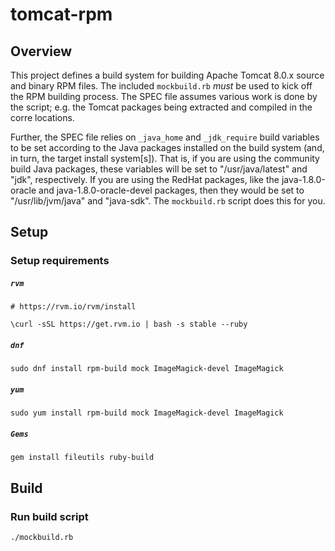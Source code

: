 # tomcat-rpm

## Overview

This project defines a build system for building Apache Tomcat 8.0.x
source and binary RPM files. The included `mockbuild.rb` *must* be used to kick off
the RPM building process. The SPEC file assumes various work is done by the
script; e.g. the Tomcat packages being extracted and compiled in the corre
locations. 

Further, the SPEC file relies on `_java_home` and `_jdk_require` build variables
to be set according to the Java packages installed on the build system (and, in
turn, the target install system[s]). That is, if you are using the community
build Java packages, these variables will be set to "/usr/java/latest" and
"jdk", respectively. If you are using the RedHat packages, like the
java-1.8.0-oracle and java-1.8.0-oracle-devel packages, then they would be
set to "/usr/lib/jvm/java" and "java-sdk". The `mockbuild.rb` script does this
for you.


## Setup

### Setup requirements


##### `rvm`

```
# https://rvm.io/rvm/install

\curl -sSL https://get.rvm.io | bash -s stable --ruby
```

##### `dnf`

```
sudo dnf install rpm-build mock ImageMagick-devel ImageMagick
```

##### `yum`

```
sudo yum install rpm-build mock ImageMagick-devel ImageMagick
```

##### `Gems`

```
gem install fileutils ruby-build
```


## Build

### Run build script

```
./mockbuild.rb
```
